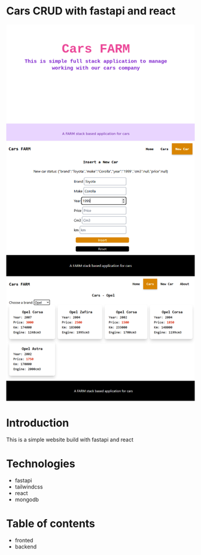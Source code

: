 # Cars CRUD with fastapi and react  
![alt text](lorem.png)
![alt text](inser_a_newcar.png)
![alt text](application.png)
# Introduction 
This is a simple website build with fastapi and react 
# Technologies 
- fastapi 
- tailwindcss
- react 
- mongodb


# Table of contents 
- fronted 
- backend 
